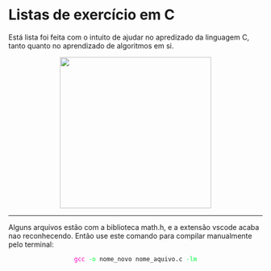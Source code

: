 # Listas de exercício em C

<p>Está lista foi feita com o intuito de ajudar no apredizado da linguagem C, tanto quanto no aprendizado de algoritmos em si.</p>

<div align="center">
    <img src="https://upload.wikimedia.org/wikipedia/commons/thumb/1/18/C_Programming_Language.svg/695px-C_Programming_Language.svg.png" width="300px"/>

</div>
<hr>
<p>Alguns arquivos estão com a biblioteca math.h, e a extensão vscode acaba nao reconhecendo. Então use este comando para compilar manualmente pelo terminal:</p>

<div align="center">
<code><span style="color:#ff00bf">gcc</span> <span style="color:#00fd3b">-o</span> nome_novo nome_aquivo.c <span style="color:#00fd3b">-lm</span></code>
</div>
